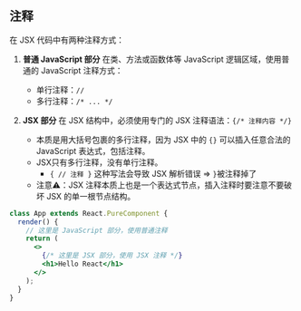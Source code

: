 ## 注释

在 JSX 代码中有两种注释方式：

1. **普通 JavaScript 部分**
   在类、方法或函数体等 JavaScript 逻辑区域，使用普通的 JavaScript 注释方式：
   - 单行注释：`//`
   - 多行注释：`/* ... */`

   

2. **JSX 部分**
   在 JSX 结构中，必须使用专门的 JSX 注释语法：`{/* 注释内容 */}`

   - 本质是用大括号包裹的多行注释，因为 JSX 中的 `{}` 可以插入任意合法的 JavaScript 表达式，包括注释。
   - JSX只有多行注释，没有单行注释。
     - `{ // 注释 }` 这种写法会导致 JSX 解析错误 => `}`被注释掉了
   - 注意⚠️：JSX 注释本质上也是一个表达式节点，插入注释时要注意不要破坏 JSX 的单一根节点结构。

```jsx
class App extends React.PureComponent {
  render() {
    // 这里是 JavaScript 部分，使用普通注释
    return (
      <>
        {/* 这里是 JSX 部分，使用 JSX 注释 */}
        <h1>Hello React</h1>
      </>
    );
  }
}
```

